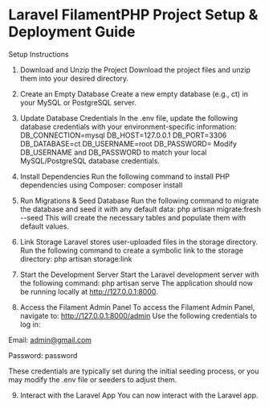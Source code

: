 # Laravel FilamentPHP Project Setup & Deployment Guide

Setup Instructions
1. Download and Unzip the Project
Download the project files and unzip them into your desired directory.

2. Create an Empty Database
Create a new empty database (e.g., ct) in your MySQL or PostgreSQL server.

3. Update Database Credentials
In the .env file, update the following database credentials with your environment-specific information:
DB_CONNECTION=mysql
DB_HOST=127.0.0.1
DB_PORT=3306
DB_DATABASE=ct
DB_USERNAME=root
DB_PASSWORD=
Modify DB_USERNAME and DB_PASSWORD to match your local MySQL/PostgreSQL database credentials.

4. Install Dependencies
Run the following command to install PHP dependencies using Composer:
composer install

5. Run Migrations & Seed Database
Run the following command to migrate the database and seed it with any default data:
php artisan migrate:fresh --seed
This will create the necessary tables and populate them with default values.

6. Link Storage
Laravel stores user-uploaded files in the storage directory. Run the following command to create a symbolic link to the storage directory:
php artisan storage:link

7. Start the Development Server
Start the Laravel development server with the following command:
php artisan serve
The application should now be running locally at http://127.0.0.1:8000.

8. Access the Filament Admin Panel
To access the Filament Admin Panel, navigate to:
http://127.0.0.1:8000/admin
Use the following credentials to log in:

Email: admin@gmail.com

Password: password

These credentials are typically set during the initial seeding process, or you may modify the .env file or seeders to adjust them.

9. Interact with the Laravel App
You can now interact with the Laravel app.